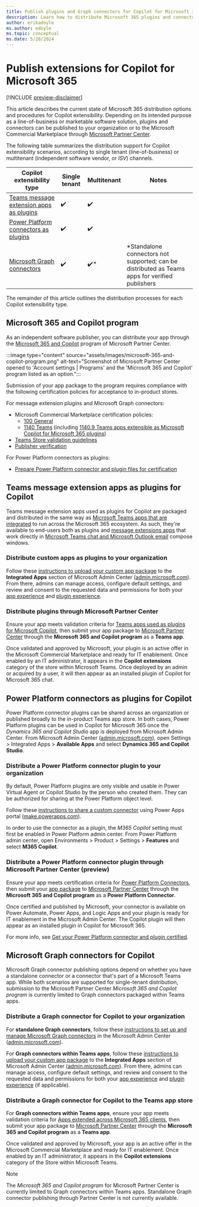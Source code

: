 ```yaml
---
title: Publish plugins and Graph connectors for Copilot for Microsoft 365
description: Learn how to distribute Microsoft 365 plugins and connectors to your organization or the Microsoft Commercial Marketplace.
author: erikadoyle
ms.author: edoyle
ms.topic: conceptual
ms.date: 5/20/2024
---
```

# Publish extensions for Copilot for Microsoft 365

[!INCLUDE [preview-disclaimer](includes/preview-disclaimer.md)]

This article describes the current state of Microsoft 365 distribution options and procedures for Copilot extensibility. Depending on its intended purpose as a line-of-business or marketable software solution, plugins and connectors can be published to your organization or to the Microsoft Commercial Marketplace through [Microsoft Partner Center](https://partner.microsoft.com).

The following table summarizes the distribution support for Copilot extensibility scenarios, according to single tenant (line-of-business) or multitenant (independent software vendor, or *ISV*) channels.

|Copilot extensibility type  | Single tenant  | Multitenant| Notes|
|----------|-----------|------------|-----------|
|[Teams message extension apps as plugins](#teams-message-extension-apps-as-plugins-for-copilot) | ✔️ |✔️||
|[Power Platform connectors as plugins](#power-platform-connectors-as-plugins-for-copilot)| ✔️|✔️||
|[Microsoft Graph connectors](#microsoft-graph-connectors-for-copilot)| ✔️| ✔️*| *Standalone connectors not supported; can be distributed as Teams apps for verified publishers|

The remainder of this article outlines the distribution processes for each Copilot extensibility type.

## Microsoft 365 and Copilot program

As an independent software publisher, you can distribute your app through the  [Microsoft 365 and Copilot](/partner-center/marketplace/why-publish) program of Microsoft Partner Center.

:::image type="content" source="assets/images/microsoft-365-and-copilot-program.png" alt-text="Screenshot of Microsoft Partner Center opened to 'Account settings | Programs' and the 'Microsoft 365 and Copilot' program listed as an option.":::

Submission of your app package to the program requires compliance with the following certification policies for acceptance to in-product stores.

For message extension plugins and Microsoft Graph connectors:

- Microsoft Commercial Marketplace certification policies:
  - [100 General](/legal/marketplace/certification-policies#100-general)
  - [1140 Teams](/legal/marketplace/certification-policies#1140-teams) (including [1140.9 Teams apps extensible as Microsoft Copilot for Microsoft 365 plugins](/legal/marketplace/certification-policies#11409-teams-apps-extensible-as-microsoft-365-copilot-plugin))
- [Teams Store validation guidelines](/microsoftteams/platform/concepts/deploy-and-publish/appsource/prepare/teams-store-validation-guidelines)
- [Publisher verification](/entra/identity-platform/publisher-verification-overview)

For Power Platform connectors as plugins:

- [Prepare Power Platform connector and plugin files for certification](/connectors/custom-connectors/certification-submission)

## Teams message extension apps as plugins for Copilot

Teams message extension apps used as plugins for Copilot are packaged and distributed in the same way as [Microsoft Teams apps that are integrated](/microsoft-365/admin/manage/test-and-deploy-microsoft-365-apps) to run across the Microsoft 365 ecosystem. As such, they're available to end-users both as plugins and [message extensions apps](/microsoftteams/platform/m365-apps/extend-m365-teams-message-extension) that work directly in [Microsoft Teams chat and Microsoft Outlook email](/microsoftteams/platform/m365-apps/overview#personal-tabs-and-messaging-extensions-in-outlook-and-microsoft-365-app) compose windows.

### Distribute custom apps as plugins to your organization

Follow these [instructions to upload your custom app package](/microsoft-365/admin/manage/teams-apps-work-on-outlook-and-m365#upload-custom-teams-apps-that-work-on-outlook-and-the-microsoft-365-app) to the **Integrated Apps** section of Microsoft Admin Center ([admin.microsoft.com](https://admin.microsoft.com)). From there, admins can manage access, configure default settings, and review and consent to the requested data and permissions for both your [app experience](/microsoft-365/admin/manage/teams-apps-work-on-outlook-and-m365#how-to-manage-the-availability-of-an-app-in-your-organization) and [plugin experience](/microsoft-365/admin/manage/manage-plugins-for-copilot-in-integrated-apps).

### Distribute plugins through Microsoft Partner Center

Ensure your app meets validation criteria for [Teams apps used as plugins for Microsoft Copilot](/microsoftteams/platform/concepts/deploy-and-publish/appsource/prepare/teams-store-validation-guidelines#teams-apps-extensible-as-microsoft-365-copilot-plugin), then submit your app package to [Microsoft Partner Center](https://partner.microsoft.com) through the **Microsoft 365 and Copilot program** as a **Teams app**.

Once validated and approved by Microsoft, your plugin is an active offer in the Microsoft Commercial Marketplace and ready for IT enablement. Once enabled by an IT administrator, it appears in the **Copilot extensions** category of the store within Microsoft Teams. Once deployed by an admin or acquired by a user, it will then appear as an installed plugin of Copilot for Microsoft 365 chat.

## Power Platform connectors as plugins for Copilot

Power Platform connector plugins can be shared across an organization or published broadly to the in-product Teams app store. In both cases, Power Platform plugins can be used in Copilot for Microsoft 365 once the *Dynamics 365 and Copilot Studio* app is deployed from Microsoft Admin Center. From Microsoft Admin Center ([admin.microsoft.com](https://admin.microsoft.com)), open Settings > Integrated Apps > **Available Apps** and select **Dynamics 365 and Copilot Studio**.

### Distribute a Power Platform connector plugin to your organization

By default, Power Platform plugins are only visible and usable in Power Virtual Agent or Copilot Studio by the person who created them. They can be authorized for sharing at the Power Platform object level.

Follow these [instructions to share a custom connector](/connectors/custom-connectors/share) using Power Apps portal ([make.powerapps.com](https://make.powerapps.com/environments/customconnectors)).

In order to use the connector as a plugin, the *M365 Copilot* setting must first be enabled in Power Platform admin center. From Power Platform admin center, open Environments > Product > Settings > **Features** and select **M365 Copilot**.

### Distribute a Power Platform connector plugin through Microsoft Partner Center (preview)

Ensure your app meets certification criteria for [Power Platform Connectors](/connectors/custom-connectors/certification-submission), then submit your [app package](/connectors/custom-connectors/certification-submission#connector-and-plugin-packaging-guide) to [Microsoft Partner Center](https://partner.microsoft.com) through the **Microsoft 365 and Copilot program** as a **Power Platform Connector**.

Once certified and published by Microsoft, your connector is available on Power Automate, Power Apps, and Logic Apps and your plugin is ready for IT enablement in the Microsoft Admin Center. The Copilot plugin will then appear as an installed plugin in Copilot for Microsoft 365.

For more info, see [Get your Power Platform connector and plugin certified](/connectors/custom-connectors/submit-certification).

## Microsoft Graph connectors for Copilot

Microsoft Graph connector publishing options depend on whether you have a standalone connector or a connector that's part of a Microsoft Teams app. While both scenarios are supported for single-tenant distribution, submission to the Microsoft Partner Center *Microsoft 365 and Copilot program* is currently limited to Graph connectors packaged within Teams apps.

### Distribute a Graph connector for Copilot to your organization

For **standalone Graph connectors**, follow these [instructions to set up and manage Microsoft Graph connectors](/microsoftsearch/configure-connector) in the Microsoft Admin Center ([admin.microsoft.com](https://admin.microsoft.com)).

For **Graph connectors within Teams apps**, follow these [instructions to upload your custom app package](/microsoft-365/admin/manage/teams-apps-work-on-outlook-and-m365#upload-custom-teams-apps-that-work-on-outlook-and-the-microsoft-365-app) to the **Integrated Apps** section of Microsoft Admin Center ([admin.microsoft.com](https://admin.microsoft.com)). From there, admins can manage access, configure default settings, and review and consent to the requested data and permissions for both your [app experience](/microsoft-365/admin/manage/teams-apps-work-on-outlook-and-m365#how-to-manage-the-availability-of-an-app-in-your-organization) and [plugin experience](/microsoft-365/admin/manage/manage-plugins-for-copilot-in-integrated-apps) (if applicable).

### Distribute a Graph connector for Copilot to the Teams app store

For **Graph connectors within Teams apps**, ensure your app meets validation criteria for [Apps extended across Microsoft 365 clients](/microsoftteams/platform/concepts/deploy-and-publish/appsource/prepare/teams-store-validation-guidelines#apps-extended-across-microsoft-365-clients), then submit your app package to [Microsoft Partner Center](https://partner.microsoft.com) through the **Microsoft 365 and Copilot program** as a **Teams app**.

Once validated and approved by Microsoft, your app is an active offer in the Microsoft Commercial Marketplace and ready for IT enablement. Once enabled by an IT administrator, it appears in the **Copilot extensions** category of the Store within Microsoft Teams.

> [!NOTE]
> The *Microsoft 365 and Copilot program* for Microsoft Partner Center is currently limited to Graph connectors within Teams apps. Standalone Graph connector publishing through Partner Center is not currently available.
